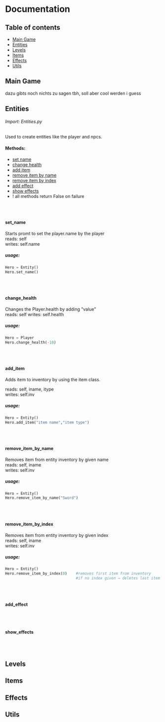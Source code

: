 # Documentation 

## Table of contents
- [Main Game](#main-game)
- [Entities](#entities)
- [Levels](#levels)
- [Items](#items)
- [Effects](#effects)
- [Utils](#utils)






## Main Game
dazu gibts noch nichts zu sagen tbh, soll aber cool werden i guess

## Entities
###### Import: Entities.py
Used to create entities like the player and npcs.
#### Methods:
- [set name](#set_name)
- [change health](#change_health)
- [add item](#add_item)
- [remove item by name](#remove_item_by_name)
- [remove item by index](#remove_item_by_index)
- [add effect](#add_effect)
- [show effects](#show_effects)
- ! all methods return False on failure
</br>
</br>

####  set_name
Starts promt to set the player.name by the player  
reads: self   
writes: self.name

##### usage:
```py
Hero = Entity()
Hero.set_name()
```    
</br>
</br>

#### change_health
Changes the Player.health by adding "value"  
reads: self
writes: self.health


##### usage:
```py
Hero = Player
Hero.change_health(-10)
```
</br>
</br>

#### add_item
Adds item to inventory by using the item class.

reads: self, iname, itype  
writes: self.inv  
##### usage:
```py
Hero = Entity()
Hero.add_item("item name","item type")
```
</br>
</br>


#### remove_item_by_name
Removes item from entity inventory by given name     
reads: self, iname  
writes: self.inv  
##### usage:
```py
Hero = Entity()
Hero.remove_item_by_name("Sword")
```
</br>
</br>


#### remove_item_by_index
Removes item from entity inventory by given index   
reads: self, iname  
writes: self.inv  
##### usage:
```py
Hero = Entity()
Hero.remove_item_by_index(0)    #removes first item from inventory
                                #if no index given → deletes last item from inventory
```
</br>
</br>


#### add_effect
</br>
</br>


#### show_effects
</br>
</br>



## Levels
## Items
## Effects
## Utils